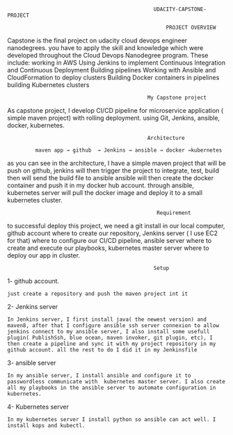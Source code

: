                                                    UDACITY-CAPSTONE-PROJECT

                                                       PROJECT OVERVIEW 

Capstone is the final project on udacity cloud devops engineer nanodegrees. you have to apply the skill and knowledge which were developed throughout the Cloud Devops Nanodegree program. These include: 
working  in AWS 
Using Jenkins to implement Continuous Integration and Continuous Deployment 
Building pipelines
Working with Ansible and CloudFormation to deploy clusters
Building Docker containers in pipelines 
building Kubernetes clusters

                                                 My Capstone project 

As capstone project, I develop CI/CD pipeline for microservice application ( simple maven project) with rolling deployment. using Git, Jenkins, ansible, docker, kubernetes. 

                                                 Architecture 
    
             maven app → github  → Jenkins → ansible → docker →kubernetes

as you can see in the architecture, I have a simple maven project that will be push on github, jenkins will then trigger the project to integrate, test, build then will send the build file to ansible ansible will then create the docker container and push it in my docker hub account. through ansible, kubernetes server will pull the docker image and deploy it to a small kubernetes cluster. 

     		                                       	Requirement 

to successful deploy this project, we need a git install in our local computer, github account where to create our repository, Jenkins server ( I use EC2 for that) where to configure our CI/CD pipeline, ansible server where to create and execute our playbooks, kubernetes master server where to deploy our app in cluster.

                                                   Setup 

1-  github account.
 
 	just create a repository and push the maven project int it

2- Jenkins server

   	In Jenkins server, I first install java( the newest version) and maven8, after that I configure ansible ssh server connexion to allow jenkins connect to my ansible server, I also install some usefull plugin( PublishSsh, blue ocean, maven invoker, git plugin, etc), I then create a pipeline and sync it with my project repository in my github account. all the rest to do I did it in my Jenkinsfile

3- ansible server 
	
	In my ansible server, I install ansible and configure it to passwordless communicate with  kubernetes master server. I also create all my playbooks in the ansible server to automate configuration in kubernetes. 

4- Kubernetes server

	In my kubernetes server I install python so ansible can act well. I install kops and kubectl. 


 








